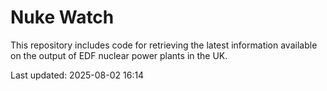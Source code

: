 # Nuke Watch

This repository includes code for retrieving the latest information available on the output of EDF nuclear power plants in the UK.

Last updated: 2025-08-02 16:14